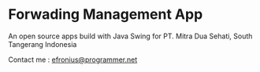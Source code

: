# Forwading Management App
An open source apps build with Java Swing for PT. Mitra Dua Sehati, South Tangerang Indonesia

Contact me : efronius@programmer.net

